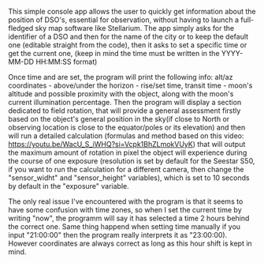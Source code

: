 This simple console app allows the user to quickly get information about the position of DSO's, essential for observation, without having to launch a full-fledged sky map software like Stellarium.
The app simply asks for the identifier of a DSO and then for the name of the city or to keep the default one (editable straight from the code), then it asks to set a specific time or get the current one,
(keep in mind the time must be written in the YYYY-MM-DD HH:MM:SS format)

Once time and are set, the program will print the following info: alt/az coordinates - above/under the horizon - rise/set time, transit time -  moon's altitude and possible proximity with the object,
along with the moon's current illumination percentage. Then the program will display a section dedicated to field rotation, that will provide a general assessment firstly based on the object's
general position in the sky(if close to North or observing location is close to the equator/poles or its elevation) and then will run a detailed calculation 
(formulas and method based on this video: https://youtu.be/WacU_S_iWHQ?si=Vcpk1BhZLmokVUyK) that will output the maximum amount of rotation in pixel the object will experience during the course of one exposure
(resolution is set by default for the Seestar S50, if you want to run the calculation for a different camera, then change the "sensor_widht" and "sensor_height" variables), which is set to 10 seconds by default in 
the "exposure" variable.

The only real issue I've encountered with the program is that it seems to have some confusion with time zones, so when I set the current time by writing "now", the programm will say it has selected a time 2 hours
behind the correct one. Same thing happend when setting time manually if you input "21:00:00" then the program really interprets it as "23:00:00). However coordinates are always correct as long as this hour shift 
is kept in mind.
